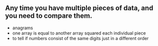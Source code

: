 ## Any time you have multiple pieces of data, and you need to compare them.

-   anagrams
-   one array is equal to another array squared each individual piece
-   to tell if numbers consist of the same digits just in a different order
